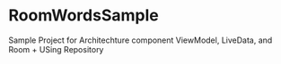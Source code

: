 # RoomWordsSample
Sample Project for Architechture component
ViewModel, LiveData, and Room + USing Repository 
